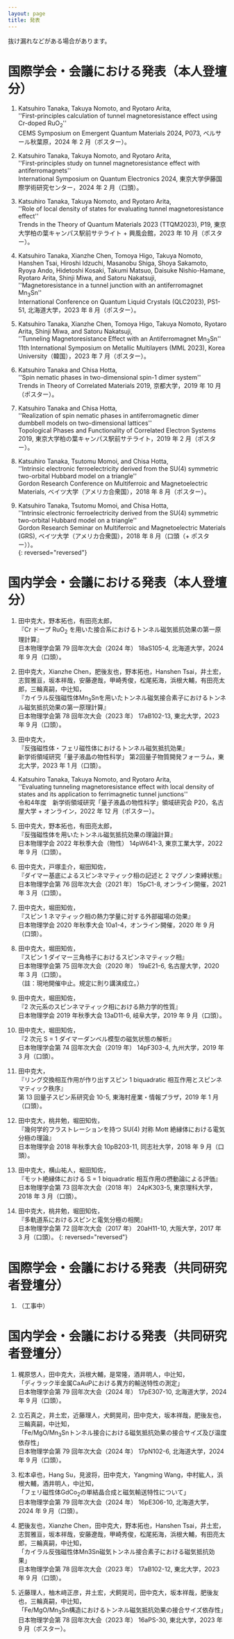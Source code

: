 ```yaml
---
layout: page
title: 発表
---
```


抜け漏れなどがある場合があります。   

# 国際学会・会議における発表（本人登壇分）    

1. Katsuhiro Tanaka, Takuya Nomoto, and Ryotaro Arita,     
  ''First-principles calculation of tunnel magnetoresistance effect using Cr-doped RuO<sub>2</sub>''    
  CEMS Symposium on Emergent Quantum Materials 2024, P073, ベルサール秋葉原，2024 年 2 月（ポスター）。   

1. Katsuhiro Tanaka, Takuya Nomoto, and Ryotaro Arita,    
  ''First-principles study on tunnel magnetoresistance effect with antiferromagnets''    
  International Symposium on Quantum Electronics 2024, 東京大学伊藤国際学術研究センター，2024 年 2 月（口頭）。     

1. Katsuhiro Tanaka, Takuya Nomoto, and Ryotaro Arita,    
  ''Role of local density of states for evaluating tunnel magnetoresistance effect''    
  Trends in the Theory of Quantum Materials 2023 (TTQM2023), P19, 東京大学柏の葉キャンパス駅前サテライト + 興風会館，2023 年 10 月（ポスター）。   

1. Katsuhiro Tanaka, Xianzhe Chen, Tomoya Higo, Takuya Nomoto, Hanshen Tsai, Hiroshi Idzuchi, Masanobu Shiga, Shoya Sakamoto, Ryoya Ando, Hidetoshi Kosaki, Takumi Matsuo, Daisuke Nishio-Hamane, Ryotaro Arita, Shinji Miwa, and Satoru Nakatsuji,  
  ''Magnetoresistance in a tunnel junction with an antiferromagnet Mn<sub>3</sub>Sn''  
  International Conference on Quantum Liquid Crystals (QLC2023), PS1-51, 北海道大学，2023 年 8 月（ポスター）。  

1. Katsuhiro Tanaka, Xianzhe Chen, Tomoya Higo, Takuya Nomoto, Ryotaro Arita, Shinji Miwa, and Satoru Nakatsuji,    
  ''Tunneling Magnetoresistance Effect with an Antiferromagnet Mn<sub>3</sub>Sn''   
  11th International Symposium on Metallic Multilayers (MML 2023), Korea University（韓国），2023 年 7 月（ポスター）。  

1. Katsuhiro Tanaka and Chisa Hotta,   
  ''Spin nematic phases in two-dimensional spin-1 dimer system''   
  Trends in Theory of Correlated Materials 2019, 京都大学，2019 年 10 月（ポスター）。  

1. Katsuhiro Tanaka and Chisa Hotta,    
  ''Realization of spin nematic phases in antiferromagnetic dimer dumbbell models on two-dimensional lattices''    
  Topological Phases and Functionality of Correlated Electron Systems 2019, 東京大学柏の葉キャンパス駅前サテライト，2019 年 2 月（ポスター）。  

1. Katsuhiro Tanaka, Tsutomu Momoi, and Chisa Hotta,    
  ''Intrinsic electronic ferroelectricity derived from the SU(4) symmetric two-orbital Hubbard model on a triangle''  
  Gordon Research Conference on Multiferroic and Magnetoelectric Materials, ベイツ大学（アメリカ合衆国），2018 年 8 月（ポスター）。  

1. Katsuhiro Tanaka, Tsutomu Momoi, and Chisa Hotta,   
  ''Intrinsic electronic ferroelectricity derived from the SU(4) symmetric two-orbital Hubbard model on a triangle''   
  Gordon Research Seminar on Multiferroic and Magnetoelectric Materials (GRS), ベイツ大学（アメリカ合衆国），2018 年 8 月（口頭（+ ポスター））。  
{: reversed="reversed"}


# 国内学会・会議における発表（本人登壇分）    

1. 田中克大，野本拓也，有田亮太郎，    
  『Cr ドープ RuO<sub>2</sub> を用いた接合系におけるトンネル磁気抵抗効果の第一原理計算』  
  日本物理学会第 79 回年次大会（2024 年） 18aS105-4, 北海道大学，2024 年 9 月（口頭）。    

1. 田中克大，Xianzhe Chen，肥後友也，野本拓也，Hanshen Tsai，井土宏，志賀雅亘，坂本祥哉，安藤遼哉，甲崎秀俊，松尾拓海，浜根大輔，有田亮太郎，三輪真嗣，中辻知，   
  『カイラル反強磁性体Mn<sub>3</sub>Snを用いたトンネル磁気接合素子におけるトンネル磁気抵抗効果の第一原理計算』     
  日本物理学会第 78 回年次大会（2023 年） 17aB102-13, 東北大学，2023 年 9 月（口頭）。    

1. 田中克大，  
  『反強磁性体・フェリ磁性体におけるトンネル磁気抵抗効果』   
  新学術領域研究「量子液晶の物性科学」 第2回量子物質開発フォーラム，東北大学，2023 年 1 月（口頭）。   

1. Katsuhiro Tanaka, Takuya Nomoto, and Ryotaro Arita,   
  ''Evaluating tunneling magnetoresistance effect with local density of states and its application to ferrimagnetic tunnel junctions''    
  令和4年度　新学術領域研究「量子液晶の物性科学」領域研究会 P20，名古屋大学 + オンライン，2022 年 12 月（ポスター）。    

1. 田中克大，野本拓也，有田亮太郎，    
  『反強磁性体を用いたトンネル磁気抵抗効果の理論計算』    
  日本物理学会 2022 年秋季大会（物性） 14pW641-3, 東京工業大学，2022 年 9 月（口頭）。    

1. 田中克大，戸塚圭介，堀田知佐，    
  『ダイマー基底によるスピンネマティック相の記述と 2 マグノン束縛状態』    
  日本物理学会第 76 回年次大会（2021 年） 15pC1-8, オンライン開催，2021 年 3 月（口頭）。   

1. 田中克大，堀田知佐，    
  『スピン 1 ネマティック相の熱力学量に対する外部磁場の効果』    
  日本物理学会 2020 年秋季大会 10a1-4，オンライン開催，2020 年 9 月（口頭）。  

1. 田中克大，堀田知佐，   
  『スピン 1 ダイマー三角格子におけるスピンネマティック相』  
  日本物理学会第 75 回年次大会（2020 年） 19aE21-6, 名古屋大学，2020 年 3 月（口頭）。  
  （註：現地開催中止。規定に則り講演成立。）   

1. 田中克大，堀田知佐，  
  『2 次元系のスピンネマティック相における熱力学的性質』  
  日本物理学会 2019 年秋季大会 13aD11-6, 岐阜大学，2019 年 9 月（口頭）。  

1. 田中克大，堀田知佐，  
  『2 次元 S = 1 ダイマーダンベル模型の磁気状態の解析』  
  日本物理学会第 74 回年次大会（2019 年） 14pF303-4, 九州大学，2019 年 3 月（口頭）。  

1. 田中克大，  
  『リング交換相互作用が作り出すスピン 1 biquadratic 相互作用とスピンネマティック秩序』    
  第 13 回量子スピン系研究会 10-5, 東海村産業・情報プラザ，2019 年 1 月（口頭）。  

1. 田中克大，桃井勉，堀田知佐，  
  『幾何学的フラストレーションを持つ SU(4) 対称 Mott 絶縁体における電気分極の理論』    
  日本物理学会 2018 年秋季大会 10pB203-11, 同志社大学，2018 年 9 月（口頭）。    

1. 田中克大，横山祐人，堀田知佐，  
  『モット絶縁体における S = 1 biquadratic 相互作用の摂動論による評価』  
  日本物理学会第 73 回年次大会（2018 年） 24pK303-5, 東京理科大学，2018 年 3 月（口頭）。  

1. 田中克大，桃井勉，堀田知佐，  
  『多軌道系におけるスピンと電気分極の相関』  
  日本物理学会第 72 回年次大会（2017 年） 20aH11-10, 大阪大学，2017 年 3 月（口頭）。
{: reversed="reversed"}

# 国際学会・会議における発表（共同研究者登壇分）   

1. （工事中）


# 国内学会・会議における発表（共同研究者登壇分）   

1. 梶原悠人，田中克大，浜根大輔，是常隆，酒井明人，中辻知，    
   「ディラック半金属CaAuPにおける異方的輸送特性の測定」   
   日本物理学会第 79 回年次大会（2024 年） 17pE307-10, 北海道大学，2024 年 9 月（口頭）。    

1. 立石真之，井土宏，近藤理人，犬飼晃司，田中克大，坂本祥哉，肥後友也，三輪真嗣，中辻知，      
   「Fe/MgO/Mn<sub>3</sub>Snトンネル接合における磁気抵抗効果の接合サイズ及び温度依存性」   
   日本物理学会第 79 回年次大会（2024 年） 17pN102-6, 北海道大学，2024 年 9 月（口頭）。   

1. 松本卓也，Hang Su，見波将，田中克大，Yangming Wang，中村紘人，浜根大輔，酒井明人，中辻知，   
   「フェリ磁性体GdCo<sub>2</sub>の単結晶合成と磁気輸送特性について」    
   日本物理学会第 79 回年次大会（2024 年） 16pE306-10, 北海道大学，2024 年 9 月（口頭）。    

1. 肥後友也，Xianzhe Chen，田中克大，野本拓也，Hanshen Tsai，井土宏，志賀雅亘，坂本祥哉，安藤遼哉，甲崎秀俊，松尾拓海，浜根大輔，有田亮太郎，三輪真嗣，中辻知，   
   「カイラル反強磁性体Mn3Sn磁気トンネル接合素子における磁気抵抗効果」   
   日本物理学会第 78 回年次大会（2023 年） 17aB102-12, 東北大学，2023 年 9 月（口頭）。    

1. 近藤理人，柚木﨑正彦，井土宏，犬飼晃司，田中克大，坂本祥哉，肥後友也，三輪真嗣，中辻知，   
   「Fe/MgO/Mn<sub>3</sub>Sn構造におけるトンネル磁気抵抗効果の接合サイズ依存性」   
   日本物理学会第 78 回年次大会（2023 年） 16aPS-30, 東北大学，2023 年 9 月（ポスター）。   
